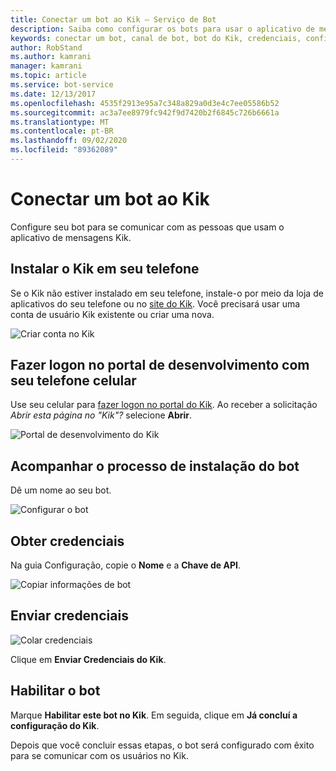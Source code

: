 ```yaml
---
title: Conectar um bot ao Kik – Serviço de Bot
description: Saiba como configurar os bots para usar o aplicativo de mensagens Kik para se comunicar com pessoas. Consulte Como conectar bots ao kik.
keywords: conectar um bot, canal de bot, bot do Kik, credenciais, configurar, telefone
author: RobStand
ms.author: kamrani
manager: kamrani
ms.topic: article
ms.service: bot-service
ms.date: 12/13/2017
ms.openlocfilehash: 4535f2913e95a7c348a829a0d3e4c7ee05586b52
ms.sourcegitcommit: ac3a7ee8979fc942f9d7420b2f6845c726b6661a
ms.translationtype: MT
ms.contentlocale: pt-BR
ms.lasthandoff: 09/02/2020
ms.locfileid: "89362089"
---
```

# <a name="connect-a-bot-to-kik"></a>Conectar um bot ao Kik

Configure seu bot para se comunicar com as pessoas que usam o aplicativo de mensagens Kik.

## <a name="install-kik-on-your-phone"></a>Instalar o Kik em seu telefone

Se o Kik não estiver instalado em seu telefone, instale-o por meio da loja de aplicativos do seu telefone ou no <a href="https://www.kik.com/" target="_blank">site do Kik</a>. Você precisará usar uma conta de usuário Kik existente ou criar uma nova.

![Criar conta no Kik](./media/channels/kik-signup.png)

## <a name="log-into-the-dev-portal-with-your-mobile-phone"></a>Fazer logon no portal de desenvolvimento com seu telefone celular

Use seu celular para <a href="https://dev.kik.com" target="_blank">fazer logon no portal do Kik</a>. Ao receber a solicitação _Abrir esta página no "Kik"?_ selecione **Abrir**. 

![Portal de desenvolvimento do Kik](./media/channels/kik-dev-portal.png)

## <a name="follow-the-bot-setup-process"></a>Acompanhar o processo de instalação do bot

Dê um nome ao seu bot.

![Configurar o bot](./media/channels/kik-phone.png)

## <a name="gather-credentials"></a>Obter credenciais

Na guia Configuração, copie o **Nome** e a **Chave de API**.

![Copiar informações de bot](./media/channels/kik-configure.png)

## <a name="submit-credentials"></a>Enviar credenciais

![Colar credenciais](./media/channels/kik-creds.png)

Clique em **Enviar Credenciais do Kik**.

## <a name="enable-the-bot"></a>Habilitar o bot

Marque **Habilitar este bot no Kik**. Em seguida, clique em **Já concluí a configuração do Kik**.

Depois que você concluir essas etapas, o bot será configurado com êxito para se comunicar com os usuários no Kik.
